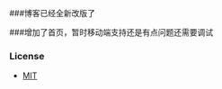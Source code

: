 
###博客已经全新改版了

###增加了首页，暂时移动端支持还是有点问题还需要调试

### License
* [MIT](http://opensource.org/licenses/MIT)
